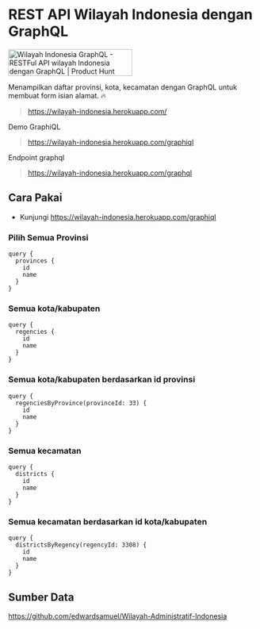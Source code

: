 # REST API Wilayah Indonesia dengan GraphQL
<a href="https://www.producthunt.com/posts/wilayah-indonesia-graphql?utm_source=badge-featured&utm_medium=badge&utm_souce=badge-wilayah-indonesia-graphql" target="_blank"><img src="https://api.producthunt.com/widgets/embed-image/v1/featured.svg?post_id=277951&theme=light" alt="Wilayah Indonesia GraphQL - RESTFul API wilayah Indonesia dengan GraphQL | Product Hunt" style="width: 250px; height: 54px;" width="250" height="54" /></a>

Menampilkan daftar provinsi, kota, kecamatan dengan GraphQL untuk membuat form isian alamat. 🔥

> https://wilayah-indonesia.herokuapp.com/

Demo GraphiQL
> https://wilayah-indonesia.herokuapp.com/graphiql

Endpoint graphql
> https://wilayah-indonesia.herokuapp.com/graphql

## Cara Pakai

* Kunjungi https://wilayah-indonesia.herokuapp.com/graphiql

### Pilih Semua Provinsi

```gql
query {
  provinces {
    id
    name
  }
}
```

### Semua kota/kabupaten

```gql
query {
  regencies {
    id
    name
  }
}
```

### Semua kota/kabupaten berdasarkan id provinsi

```gql
query {
  regenciesByProvince(provinceId: 33) {
    id
    name
  }
}
```


### Semua kecamatan

```gql
query {
  districts {
    id
    name
  }
}
```

### Semua kecamatan berdasarkan id kota/kabupaten

```gql
query {
  districtsByRegency(regencyId: 3308) {
    id
    name
  }
}
```

## Sumber Data

https://github.com/edwardsamuel/Wilayah-Administratif-Indonesia
